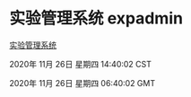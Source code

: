 # 实验管理系统 expadmin
[实验管理系统](http://59.174.25.172:56808/expadmin-782313d2-e1b1-4ea7-932e-3a55e6a1a4d0/)

2020年 11月 26日 星期四 14:40:02 CST

2020年 11月 26日 星期四 06:40:02 GMT
